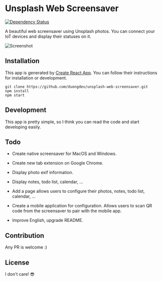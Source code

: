 # Unsplash Web Screensaver
[![Dependency Status](https://www.versioneye.com/user/projects/591fcdbf6bbbd6003cd52d43/badge.svg?style=flat-square)](https://www.versioneye.com/user/projects/591fcdbf6bbbd6003cd52d43)

A beautiful web screensaver using Unsplash photos. You can connect your IoT devices and display their statuses on it.

![Screenshot](https://scrsvr.duongdev.me/featured.png "Screenshot")

## Installation
This app is generated by [Create React App](https://github.com/facebookincubator/create-react-app). You can follow their instructions for installation or development.
```
git clone https://github.com/duongdev/unsplash-web-screensaver.git
npm install
npm start
```

## Development
This app is pretty simple, so I think you can read the code and start developing easily.

## Todo
* Create native screensaver for MacOS and Windows.
* Create new tab extension on Google Chrome.
* Display photo exif information.
* Display notes, todo list, calendar, ...
* Add a page allows users to configure their photos, notes, todo list, calendar, ...
* Create a mobile application for configuration. Allows users to scan QR code from the screensaver to pair with the mobile app.

* Improve English, upgrade README.

## Contribution
Any PR is welcome :)

## License
I don't care! 😎

